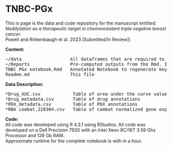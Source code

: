 # TNBC-PGx
This is page is the data and code repository for the manuscript entitled:\
*Neddylation as a therapeutic target in chemoresistant triple negative breast cancer.*\
Powell and Rinkenbaugh et al. 2023 [Submitted/In Review]\

**Content:**<br>
<pre>
~/data                  All dataframes that are required to run the Rmd and replicate analysis
~/Reports               Pre-computed outputs from the Rmd. Interactive HTML files likely need to be downloaded before opening
TNBC PGx notebook.Rmd   Annotated Notebook to regenerate key figures
Readme.md               This file
</pre>

**Data Description:**<br>
<pre>
*Drug_AUC.csv            Table of area under the curve values for the in vitro high throughput screen
*Drug_metadata.csv       Table of drug annotations
*PDX_metadata.csv        Table of PDX annotations
*RNA_combat.220304.csv   Table of combat normalized gene expression values.
</pre>

**Code:**\
All code was developed using R 4.3.1 using RStudios. All code was developed on a Dell Precision 7920 with an Intel Xeon 8C/16T 3.56 Ghz Processor and 128 Gb RAM.\
Approximate runtime for the complete notebook is with in a hour.
